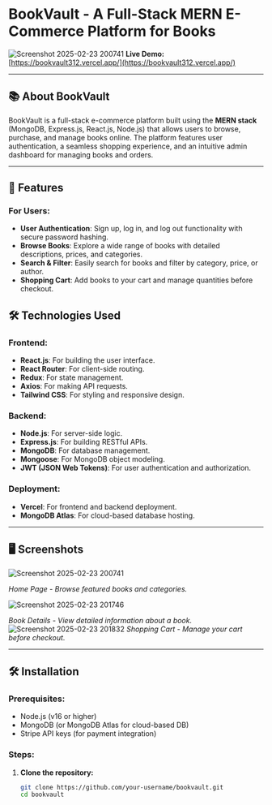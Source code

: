 # BookVault - A Full-Stack MERN E-Commerce Platform for Books
![Screenshot 2025-02-23 200741](https://github.com/user-attachments/assets/bc50a0c1-ca62-4af4-a202-0692c276af8c)
**Live Demo:** [https://bookvault312.vercel.app/](https://bookvault312.vercel.app/)

---

## 📚 About BookVault

BookVault is a full-stack e-commerce platform built using the **MERN stack** (MongoDB, Express.js, React.js, Node.js) that allows users to browse, purchase, and manage books online. The platform features user authentication, a seamless shopping experience, and an intuitive admin dashboard for managing books and orders.

---

## 🚀 Features

### For Users:
- **User Authentication**: Sign up, log in, and log out functionality with secure password hashing.
- **Browse Books**: Explore a wide range of books with detailed descriptions, prices, and categories.
- **Search & Filter**: Easily search for books and filter by category, price, or author.
- **Shopping Cart**: Add books to your cart and manage quantities before checkout.

## 🛠️ Technologies Used

### Frontend:
- **React.js**: For building the user interface.
- **React Router**: For client-side routing.
- **Redux**: For state management.
- **Axios**: For making API requests.
- **Tailwind CSS**: For styling and responsive design.

### Backend:
- **Node.js**: For server-side logic.
- **Express.js**: For building RESTful APIs.
- **MongoDB**: For database management.
- **Mongoose**: For MongoDB object modeling.
- **JWT (JSON Web Tokens)**: For user authentication and authorization.

### Deployment:
- **Vercel**: For frontend and backend deployment.
- **MongoDB Atlas**: For cloud-based database hosting.

---

## 🖥️ Screenshots

![Screenshot 2025-02-23 200741](https://github.com/user-attachments/assets/567bad46-a307-4ac5-ac03-1f6f360639fd)

*Home Page - Browse featured books and categories.*

![Screenshot 2025-02-23 201746](https://github.com/user-attachments/assets/4aea50cc-2c9b-4c18-bb95-9a8aa76ee6e4)

*Book Details - View detailed information about a book.*
![Screenshot 2025-02-23 201832](https://github.com/user-attachments/assets/e7a5a380-870b-4b82-ad31-1c61db9ee62f)
*Shopping Cart - Manage your cart before checkout.*

---

## 🛠️ Installation

### Prerequisites:
- Node.js (v16 or higher)
- MongoDB (or MongoDB Atlas for cloud-based DB)
- Stripe API keys (for payment integration)

### Steps:
1. **Clone the repository:**
   ```bash
   git clone https://github.com/your-username/bookvault.git
   cd bookvault
